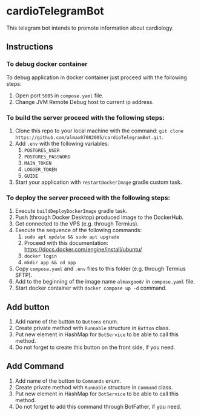 # cardioTelegramBot

This telegram bot intends to promote information about cardiology.

## Instructions

### To debug docker container

To debug application in docker container just proceed with the following steps:

1. Open port ```5005``` in ```compose.yaml``` file.
2. Change JVM Remote Debug host to current ip address.

### To build the server proceed with the following steps:

1. Clone this repo to your local machine with the command: ```git clone https://github.com/almax07082005/cardioTelegramBot.git```.
2. Add ```.env``` with the following variables:
   1. ```POSTGRES_USER```
   2. ```POSTGRES_PASSWORD```
   3. ```MAIN_TOKEN```
   4. ```LOGGER_TOKEN```
   5. ```GUIDE```
3. Start your application with ```restartDockerImage``` gradle custom task.

### To deploy the server proceed with the following steps:

1. Execute ```buildDeployDockerImage``` gradle task.
2. Push (through Docker Desktop) produced image to the DockerHub.
3. Get connected to the VPS (e.g. through Termius).
4. Execute the sequence of the following commands:
   1. ```sudo apt update && sudo apt upgrade```
   2. Proceed with this documentation: https://docs.docker.com/engine/install/ubuntu/
   3. ```docker login```
   4. ```mkdir app && cd app```
5. Copy ```compose.yaml``` and ```.env``` files to this folder (e.g. through Termius SFTP).
6. Add to the beginning of the image name ```almaxgood/``` in ```compose.yaml``` file.
7. Start docker container with ```docker compose up -d``` command.

## Add button

1. Add name of the button to ```Buttons``` enum.
2. Create private method with ```Runnable``` structure in ```Button``` class.
3. Put new element in HashMap for ```BotService``` to be able to call this method.
4. Do not forget to create this button on the front side, if you need.

## Add Command

1. Add name of the button to ```Commands``` enum.
2. Create private method with ```Runnable``` structure in ```Command``` class.
3. Put new element in HashMap for ```BotService``` to be able to call this method.
4. Do not forget to add this command through BotFather, if you need.
